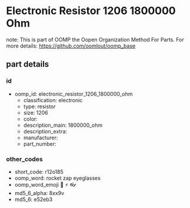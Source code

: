 # Electronic Resistor 1206 1800000 Ohm  

note: This is part of OOMP the Oopen Organization Method For Parts. For more details: https://github.com/oomlout/oomp_base

##  part details





### id
* oomp_id: electronic_resistor_1206_1800000_ohm
  * classification: electronic
  * type: resistor
  * size: 1206
  * color: 
  * description_main: 1800000_ohm
  * description_extra: 
  * manufacturer: 
  * part_number: 

### other_codes
* short_code: r12o185
* oomp_word: rocket zap eyeglasses
* oomp_word_emoji :rocket: :zap: :eyeglasses:
* md5_6_alpha: 8xx9v
* md5_6: e52eb3